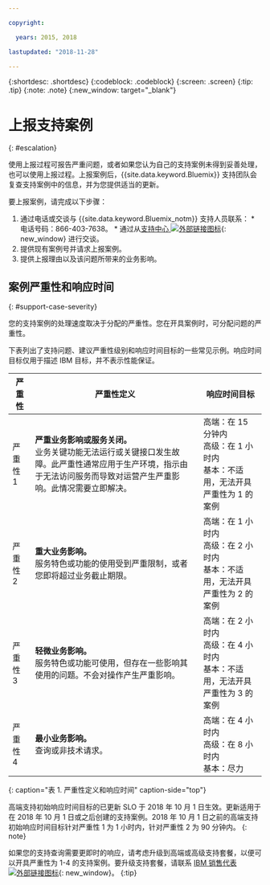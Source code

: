 ```yaml
---

copyright:

  years: 2015, 2018

lastupdated: "2018-11-28"

---
```



{:shortdesc: .shortdesc}
{:codeblock: .codeblock}
{:screen: .screen}
{:tip: .tip}
{:note: .note}
{:new_window: target="_blank"}


# 上报支持案例
{: #escalation}

使用上报过程可报告严重问题，或者如果您认为自己的支持案例未得到妥善处理，也可以使用上报过程。上报案例后，{{site.data.keyword.Bluemix}} 支持团队会复查支持案例中的信息，并为您提供适当的更新。

 要上报案例，请完成以下步骤：

  1. 通过电话或交谈与 {{site.data.keyword.Bluemix_notm}} 支持人员联系：
    * 电话号码：866-403-7638。
    * 通过从[支持中心 ![外部链接图标](../icons/launch-glyph.svg "外部链接图标")](https://{DomainName}/unifiedsupport/supportcenter){: new_window} 进行交谈。
  2. 提供现有案例号并请求上报案例。
  3. 提供上报理由以及该问题所带来的业务影响。

## 案例严重性和响应时间 
{: #support-case-severity}

您的支持案例的处理速度取决于分配的严重性。您在开具案例时，可分配问题的严重性。 

下表列出了支持问题、建议严重性级别和响应时间目标的一些常见示例。响应时间目标仅用于描述 IBM 目标，并不表示性能保证。

|严重性|严重性定义|响应时间目标|
|-----|------- | ----- |
|严重性 1|<strong>严重业务影响或服务关闭。</strong><br> 业务关键功能无法运行或关键接口发生故障。此严重性通常应用于生产环境，指示由于无法访问服务而导致对运营产生严重影响。此情况需要立即解决。|高端：在 15 分钟内<br> 高级：在 1 小时内<br> 基本：不适用，无法开具严重性为 1 的案例|
|严重性 2|<strong>重大业务影响。</strong><br> 服务特色或功能的使用受到严重限制，或者您即将超过业务截止期限。|高端：在 1 小时内<br> 高级：在 2 小时内<br> 基本：不适用，无法开具严重性为 2 的案例|
|严重性 3|<strong>轻微业务影响。</strong><br> 服务特色或功能可使用，但存在一些影响其使用的问题。不会对操作产生严重影响。|高端：在 2 小时内<br> 高级：在 4 小时内<br> 基本：不适用，无法开具严重性为 3 的案例|
|严重性 4|<strong>最小业务影响。</strong><br> 查询或非技术请求。|高端：在 4 小时内<br> 高级：在 8 小时内<br> 基本：尽力|
{: caption="表 1. 严重性定义和响应时间" caption-side="top"}

高端支持初始响应时间目标的已更新 SLO 于 2018 年 10 月 1 日生效。更新适用于在 2018 年 10 月 1 日或之后创建的支持案例。2018 年 10 月 1 日之前的高端支持初始响应时间目标针对严重性 1 为 1 小时内，针对严重性 2 为 90 分钟内。
{: note}

如果您的支持查询需要更即时的响应，请考虑升级到高端或高级支持套餐，以便可以开具严重性为 1-4 的支持案例。要升级支持套餐，请联系 [IBM 销售代表 ![外部链接图标](../icons/launch-glyph.svg "外部链接图标")](https://www.ibm.com/cloud-computing/bluemix/contact-us){: new_window}。
{:tip}

